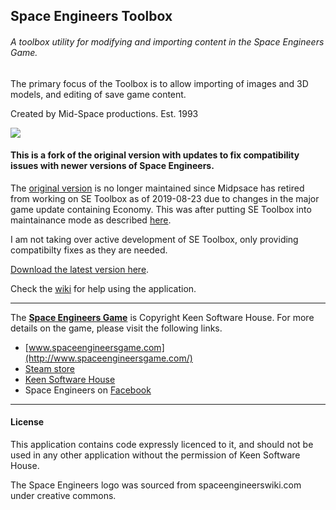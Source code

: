 ## Space Engineers Toolbox
###### A toolbox utility for modifying and importing content in the Space Engineers Game.
The primary focus of the Toolbox is to allow importing of images and 3D models, and editing of save game content.

Created by Mid-Space productions. Est. 1993

![](http://i.imgur.com/429uvwe.jpg)


#### This is a fork of the original version with updates to fix compatibility issues with newer versions of Space Engineers.
The [original version](https://github.com/midspace/SEToolbox) is no longer maintained since Midpsace has retired from working on SE Toolbox as of 2019-08-23 due to changes in the major game update containing Economy. This was after putting SE Toolbox into maintainance mode as described [here](https://forum.keenswh.com/threads/7402115/).

I am not taking over active development of SE Toolbox, only providing compatibilty fixes as they are needed.

[Download the latest version here](https://github.com/mmusu3/SEToolbox/releases/latest).

Check the [wiki](https://github.com/midspace/SEToolbox/wiki) for help using the application.


---

The **[Space Engineers Game](http://www.spaceengineersgame.com/)** is Copyright Keen Software House.
For more details on the game, please visit the following links.
* [www.spaceengineersgame.com](http://www.spaceengineersgame.com/)
* [Steam store](http://store.steampowered.com/app/244850/)
* [Keen Software House](http://www.keenswh.com/about.html)
* Space Engineers on [Facebook](https://www.facebook.com/SpaceEngineers/)

---

#### License

This application contains code expressly licenced to it, and should not be used in any other application without the permission of Keen Software House.

The Space Engineers logo was sourced from spaceengineerswiki.com under creative commons.
